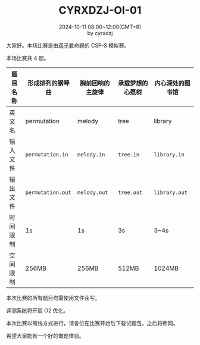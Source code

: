 <h1><center>CYRXDZJ-OI-01</center></h1>

<center>2024-10-11 08:00~12:00(GMT+8)</center><center>by cyrxdzj</center>

大家好。本场比赛是由[邓子君](https://www.luogu.com.cn/user/387836)命题的 CSP-S 模拟赛。

本场比赛共 $4$ 题。

| 题目名称 | 形成排列的钢琴曲  | 胸前回响的主旋律 | 承载梦想的心愿树 | 内心深处的图书馆 |
| -------- | ----------------- | ---------------- | ---------------- | ---------------- |
| 英文名   | permutation       | melody           | tree             | library          |
| 输入文件 | `permutation.in`  | `melody.in`      | `tree.in`        | `library.in`     |
| 输出文件 | `permutation.out` | `melody.out`     | `tree.out`       | `library.out`    |
| 时间限制 | 1s                | 1s               | 3s               | 3~4s             |
| 空间限制 | 256MB             | 256MB            | 512MB            | 1024MB           |

本次比赛的所有题目均需使用文件读写。

评测系统将开启 O2 优化。

本次比赛以离线方式进行，请各位在比赛开始后下载试题包，之后将断网。

希望大家能有一个好的做题体验。